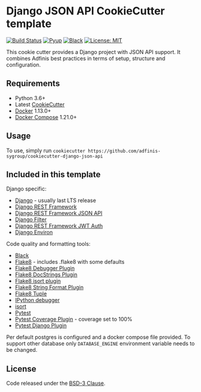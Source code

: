 Django JSON API CookieCutter template
=====================================

[![Build Status](https://travis-ci.org/adfinis-sygroup/cookiecutter-django-json-api.svg?branch=master)](https://travis-ci.org/adfinis-sygroup/cookiecutter-django-json-api)
[![Pyup](https://pyup.io/repos/github/adfinis-sygroup/cookiecutter-django-json-api/shield.svg)](https://pyup.io/account/repos/github/adfinis-sygroup/cookiecutter-django-json-api/)
[![Black](https://img.shields.io/badge/code%20style-black-000000.svg)](https://github.com/adfinis-sygroup/cookiecutter-django-json-api)
[![License: MIT](https://img.shields.io/badge/License-BSD-blue.svg)](https://opensource.org/licenses/BSD-3-Clause)

This cookie cutter provides a Django project with JSON API support. It combines Adfinis best practices in terms of setup, structure and configuration.

Requirements
------------
- Python 3.6+
- Latest [CookieCutter](http://cookiecutter.readthedocs.org/en/latest/)
- [Docker](https://docs.docker.com/) 1.13.0+
- [Docker Compose](https://docs.docker.com/compose/) 1.21.0+

Usage
-----

To use, simply run
`cookiecutter https://github.com/adfinis-sygroup/cookiecutter-django-json-api`

Included in this template
-------------------------

Django specific:

- [Django](https://www.djangoproject.com/) - usually last LTS release
- [Django REST Framework](http://www.django-rest-framework.org/)
- [Django REST Framework JSON API](https://github.com/django-json-api/django-rest-framework-json-api)
- [Django Filter](https://django-filter.readthedocs.org/en/latest/)
- [Django REST Framework JWT Auth](https://getblimp.github.io/django-rest-framework-jwt/)
- [Django Environ](https://github.com/joke2k/django-environ)


Code quality and formatting tools:

- [Black](https://github.com/ambv/black)
- [Flake8](http://flake8.pycqa.org/en/latest/) - includes .flake8 with some defaults
- [Flake8 Debugger Plugin](https://github.com/jbkahn/flake8-debugger)
- [Flake8 DocStrings Plugin](https://gitlab.com/pycqa/flake8-docstrings)
- [Flake8 isort plugin](https://github.com/gforcada/flake8-isort)
- [Flake8 String Format Plugin](https://github.com/xZise/flake8-string-format)
- [Flake8 Tuple](https://github.com/ar4s/flake8_tuple)
- [IPython debugger](https://github.com/gotcha/ipdb)
- [isort](https://pypi.python.org/pypi/isort)
- [Pytest](https://docs.pytest.org/en/latest/)
- [Pytest Coverage Plugin](https://github.com/pytest-dev/pytest-cov) - coverage set to 100%
- [Pytest Django Plugin](https://pytest-django.readthedocs.io/en/latest/)


Per default postgres is configured and a docker compose file provided. To support other database only
`DATABASE_ENGINE` environment variable needs to be changed.

License
-------

Code released under the [BSD-3 Clause](LICENSE).
